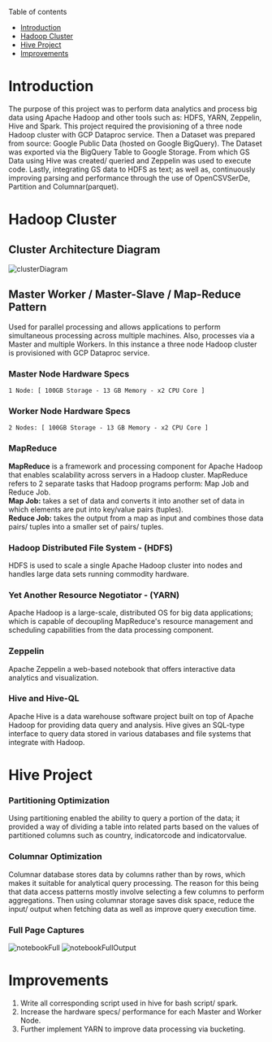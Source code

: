 Table of contents
* [Introduction](#Introduction)
* [Hadoop Cluster](#hadoop-cluster)
* [Hive Project](#hive-project)
* [Improvements](#Improvements)


# Introduction
The purpose of this project was to perform data analytics and process big data using Apache Hadoop and other tools such as: HDFS, YARN, Zeppelin, Hive and Spark. This project required the provisioning of a three node Hadoop cluster with GCP Dataproc service. Then a Dataset was prepared from source: Google Public Data (hosted on Google BigQuery). The Dataset was exported via the BigQuery Table to Google Storage. From which GS Data using Hive was created/ queried and Zeppelin was used to execute code. Lastly, integrating GS data to HDFS as text; as well as, continuously improving parsing and performance through the use of OpenCSVSerDe, Partition and Columnar(parquet).


# Hadoop Cluster


## Cluster Architecture Diagram
![clusterDiagram](assets/cluster_architecture.png)


## Master Worker / Master-Slave / Map-Reduce Pattern
Used for parallel processing and allows applications to perform simultaneous processing across multiple machines. 
Also, processes via a Master and multiple Workers. In this instance a three node Hadoop cluster is provisioned with GCP Dataproc service.


### Master Node Hardware Specs
```
1 Node: [ 100GB Storage - 13 GB Memory - x2 CPU Core ]
```

### Worker Node Hardware Specs
```
2 Nodes: [ 100GB Storage - 13 GB Memory - x2 CPU Core ]
```


### MapReduce

**MapReduce** is a framework and processing component for Apache Hadoop that enables scalability across servers in a Hadoop cluster. MapReduce refers to 2 separate tasks that Hadoop programs perform: Map Job and Reduce Job. </br> 
**Map Job:** takes a set of data and converts it into another set of data in which elements are put into key/value pairs (tuples). </br>
**Reduce Job:** takes the output from a map as input and combines those data pairs/ tuples into a smaller set of pairs/ tuples. </br>


### Hadoop Distributed File System - (HDFS)
HDFS is used to scale a single Apache Hadoop cluster into nodes and handles large data sets running commodity hardware.


### Yet Another Resource Negotiator - (YARN) 
Apache Hadoop is a large-scale, distributed OS for big data applications; which is capable of decoupling MapReduce's resource management and scheduling capabilities from the data processing component.


### Zeppelin
Apache Zeppelin a web-based notebook that offers interactive data analytics and visualization.


### Hive and Hive-QL
Apache Hive is a data warehouse software project built on top of Apache Hadoop for providing data query and analysis. 
Hive gives an SQL-type interface to query data stored in various databases and file systems that integrate with Hadoop.



# Hive Project

### Partitioning Optimization

Using partitioning enabled the ability to query a portion of the data; it provided a way of dividing a table into related parts based on the values of partitioned columns such as country, indicatorcode and indicatorvalue. 


### Columnar Optimization

Columnar database stores data by columns rather than by rows, which makes it suitable for analytical query processing. 
The reason for this being that data access patterns mostly involve selecting a few columns to perform aggregations. Then using columnar storage saves disk space, reduce the input/ output when fetching data as well as improve query execution time.


### Full Page Captures


![notebookFull](assets/notebook_fullpage.png)
![notebookFullOutput](assets/notebook_fullpage_output.png)


# Improvements
1. Write all corresponding script used in hive for bash script/ spark.
2. Increase the hardware specs/ performance for each Master and Worker Node.
3. Further implement YARN to improve data processing via bucketing. 
